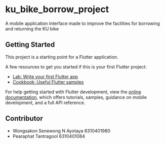 # ku_bike_borrow_project

A mobile application interface made to improve the facilities for borrowing and returning the KU bike

## Getting Started

This project is a starting point for a Flutter application.

A few resources to get you started if this is your first Flutter project:

- [Lab: Write your first Flutter app](https://docs.flutter.dev/get-started/codelab)
- [Cookbook: Useful Flutter samples](https://docs.flutter.dev/cookbook)

For help getting started with Flutter development, view the
[online documentation](https://docs.flutter.dev/), which offers tutorials,
samples, guidance on mobile development, and a full API reference.

## Contributor
- Wongsakon Senewong N Ayotaya 6310401980
- Pearaphat Tantragool 6310401084